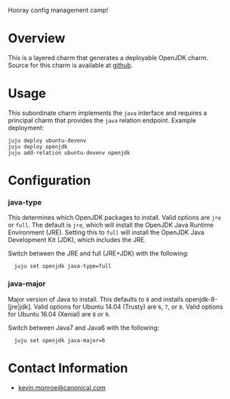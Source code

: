 Hooray config management camp!



# Overview

This is a layered charm that generates a deployable OpenJDK charm. Source for
this charm is available at
[github](https://github.com/juju-solutions/layer-openjdk).


# Usage

This subordinate charm implements the `java` interface and requires a principal
charm that provides the `java` relation endpoint. Example deployment:

    juju deploy ubuntu-devenv
    juju deploy openjdk
    juju add-relation ubuntu-devenv openjdk


# Configuration

### java-type

  This determines which OpenJDK packages to install. Valid options are `jre`
  or `full`. The default is `jre`, which will install the OpenJDK Java Runtime
  Environment (JRE). Setting this to `full` will install the OpenJDK Java
  Development Kit (JDK), which includes the JRE.

  Switch between the JRE and full (JRE+JDK) with the following:

      juju set openjdk java-type=full


### java-major

  Major version of Java to install.  This defaults to `8` and installs
  openjdk-8-[jre|jdk]. Valid options for Ubuntu 14.04 (Trusty) are `6`, `7`,
  or `8`. Valid options for Ubuntu 16.04 (Xenial) are `8` or `9`.

  Switch between Java7 and Java6 with the following:

      juju set openjdk java-major=6


# Contact Information

- <kevin.monroe@canonical.com>
